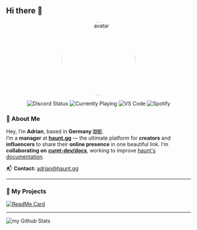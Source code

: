 ## Hi there 👋

<p align="center">
  <img src="https://r2.haunt.gg/avatar/3f7fd6a8-9ec0-4bdd-a319-bbc9df0bd9ea.jpeg" alt="avatar" width="200" style="border-radius: 50%;" />
</p>
<p align="center">
  <img src="https://api.statusbadges.me/badge/status/864135836727508994?simple=true" alt="Discord Status" />
  <img src="https://api.statusbadges.me/badge/playing/864135836727508994?simple=true" alt="Currently Playing" />
  <img src="https://api.statusbadges.me/badge/vscode/864135836727508994?simple=true" alt="VS Code" />
  <img src="https://api.statusbadges.me/badge/spotify/864135836727508994?simple=true" alt="Spotify" />
</p>

### 👋 About Me
Hey, I’m **Adrian**, based in **Germany 🇩🇪**.  
I’m a **manager** at **[haunt.gg](https://haunt.gg)** — the ultimate platform for **creators** and **influencers** to share their **online presence** in one beautiful link.
I’m **collaborating on** [**curet-dev/docs**](https://github.com/curet-dev/docs), working to improve [haunt's documentation](https://help.haunt.gg).

📬 **Contact:** [adrian@haunt.gg](mailto:adrian@haunt.gg)

---

### 🚀 My Projects
[![ReadMe Card](https://github-readme-stats.vercel.app/api/pin/?username=curet-dev&repo=docs)](https://github.com/curet-dev/docs)

---

<img align="center" src="https://github-readme-stats.vercel.app/api?username=xapnat&include_all_commits=true&count_private=false&show_icons=true&line_height=20&title_color=2B5BBD&icon_color=1124BB&text_color=A1A1A1&bg_color=0,000000,130F40" alt="my Github Stats"/>


